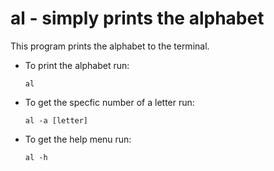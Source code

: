 # al - simply prints the alphabet

This program prints the alphabet to the terminal. 

- To print the alphabet run:
  ```
  al
  ```

- To get the specfic number of a letter run:

   ```
   al -a [letter]
   ```

- To get the help menu run:
  ```
  al -h
  ```
